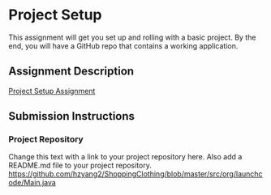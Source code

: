 # Project Setup
This assignment will get you set up and rolling with a basic project. By the end, you will have a GitHub repo that contains a working application.

## Assignment Description
[Project Setup Assignment](https://education.launchcode.org/liftoff/modules/assignments/project-setup)

## Submission Instructions

### Project Repository
Change this text with a link to your project repository here. 
Also add a README.md file to your project repository.
https://github.com/hzyang2/ShoppingClothing/blob/master/src/org/launchcode/Main.java
